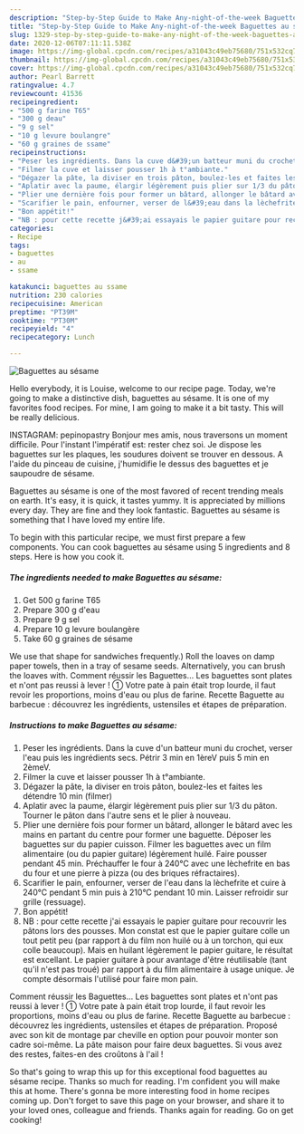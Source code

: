 ```yaml
---
description: "Step-by-Step Guide to Make Any-night-of-the-week Baguettes au sésame"
title: "Step-by-Step Guide to Make Any-night-of-the-week Baguettes au sésame"
slug: 1329-step-by-step-guide-to-make-any-night-of-the-week-baguettes-au-sesame
date: 2020-12-06T07:11:11.538Z
image: https://img-global.cpcdn.com/recipes/a31043c49eb75680/751x532cq70/baguettes-au-sesame-photo-principale-de-la-recette.jpg
thumbnail: https://img-global.cpcdn.com/recipes/a31043c49eb75680/751x532cq70/baguettes-au-sesame-photo-principale-de-la-recette.jpg
cover: https://img-global.cpcdn.com/recipes/a31043c49eb75680/751x532cq70/baguettes-au-sesame-photo-principale-de-la-recette.jpg
author: Pearl Barrett
ratingvalue: 4.7
reviewcount: 41536
recipeingredient:
- "500 g farine T65"
- "300 g deau"
- "9 g sel"
- "10 g levure boulangre"
- "60 g graines de ssame"
recipeinstructions:
- "Peser les ingrédients. Dans la cuve d&#39;un batteur muni du crochet, verser l&#39;eau puis les ingrédients secs. Pétrir 3 min en 1èreV puis 5 min en 2èmeV."
- "Filmer la cuve et laisser pousser 1h à t°ambiante."
- "Dégazer la pâte, la diviser en trois pâton, boulez-les et faites les détendre 10 min (filmer)"
- "Aplatir avec la paume, élargir légèrement puis plier sur 1/3 du pâton. Tourner le pâton dans l&#39;autre sens et le plier à nouveau."
- "Plier une dernière fois pour former un bâtard, allonger le bâtard avec les mains en partant du centre pour former une baguette. Déposer les baguettes sur du papier cuisson. Filmer les baguettes avec un film alimentaire (ou du papier guitare) légèrement huilé. Faire pousser pendant 45 min. Préchauffer le four à 240°C avec une lèchefrite en bas du four et une pierre à pizza (ou des briques réfractaires)."
- "Scarifier le pain, enfourner, verser de l&#39;eau dans la lèchefrite et cuire à 240°C pendant 5 min puis à 210°C pendant 10 min. Laisser refroidir sur grille (ressuage)."
- "Bon appétit!"
- "NB : pour cette recette j&#39;ai essayais le papier guitare pour recouvrir les pâtons lors des pousses. Mon constat est que le papier guitare colle un tout petit peu (par rapport à du film non huilé ou à un torchon, qui eux colle beaucoup). Mais en huilant légèrement le papier guitare, le résultat est excellant. Le papier guitare à pour avantage d&#39;être réutilisable (tant qu&#39;il n&#39;est pas troué) par rapport à du film alimentaire à usage unique. Je compte désormais l&#39;utilisé pour faire mon pain."
categories:
- Recipe
tags:
- baguettes
- au
- ssame

katakunci: baguettes au ssame 
nutrition: 230 calories
recipecuisine: American
preptime: "PT39M"
cooktime: "PT30M"
recipeyield: "4"
recipecategory: Lunch

---
```



![Baguettes au sésame](https://img-global.cpcdn.com/recipes/a31043c49eb75680/751x532cq70/baguettes-au-sesame-photo-principale-de-la-recette.jpg)

Hello everybody, it is Louise, welcome to our recipe page. Today, we're going to make a distinctive dish, baguettes au sésame. It is one of my favorites food recipes. For mine, I am going to make it a bit tasty. This will be really delicious.

INSTAGRAM: pepinopastry Bonjour mes amis, nous traversons un moment difficile. Pour l&#39;instant l&#39;impératif est: rester chez soi. Je dispose les baguettes sur les plaques, les soudures doivent se trouver en dessous. A l&#39;aide du pinceau de cuisine, j&#39;humidifie le dessus des baguettes et je saupoudre de sésame.

Baguettes au sésame is one of the most favored of recent trending meals on earth. It's easy, it is quick, it tastes yummy. It is appreciated by millions every day. They are fine and they look fantastic. Baguettes au sésame is something that I have loved my entire life.


To begin with this particular recipe, we must first prepare a few components. You can cook baguettes au sésame using 5 ingredients and 8 steps. Here is how you cook it.

<!--inarticleads1-->

##### The ingredients needed to make Baguettes au sésame:

1. Get 500 g farine T65
1. Prepare 300 g d&#39;eau
1. Prepare 9 g sel
1. Prepare 10 g levure boulangère
1. Take 60 g graines de sésame


We use that shape for sandwiches frequently.) Roll the loaves on damp paper towels, then in a tray of sesame seeds. Alternatively, you can brush the loaves with. Comment réussir les Baguettes… Les baguettes sont plates et n&#39;ont pas reussi à lever ! ① Votre pate à pain était trop lourde, il faut revoir les proportions, moins d&#39;eau ou plus de farine. Recette Baguette au barbecue : découvrez les ingrédients, ustensiles et étapes de préparation. 

<!--inarticleads2-->

##### Instructions to make Baguettes au sésame:

1. Peser les ingrédients. Dans la cuve d&#39;un batteur muni du crochet, verser l&#39;eau puis les ingrédients secs. Pétrir 3 min en 1èreV puis 5 min en 2èmeV.
1. Filmer la cuve et laisser pousser 1h à t°ambiante.
1. Dégazer la pâte, la diviser en trois pâton, boulez-les et faites les détendre 10 min (filmer)
1. Aplatir avec la paume, élargir légèrement puis plier sur 1/3 du pâton. Tourner le pâton dans l&#39;autre sens et le plier à nouveau.
1. Plier une dernière fois pour former un bâtard, allonger le bâtard avec les mains en partant du centre pour former une baguette. Déposer les baguettes sur du papier cuisson. Filmer les baguettes avec un film alimentaire (ou du papier guitare) légèrement huilé. Faire pousser pendant 45 min. Préchauffer le four à 240°C avec une lèchefrite en bas du four et une pierre à pizza (ou des briques réfractaires).
1. Scarifier le pain, enfourner, verser de l&#39;eau dans la lèchefrite et cuire à 240°C pendant 5 min puis à 210°C pendant 10 min. Laisser refroidir sur grille (ressuage).
1. Bon appétit!
1. NB : pour cette recette j&#39;ai essayais le papier guitare pour recouvrir les pâtons lors des pousses. Mon constat est que le papier guitare colle un tout petit peu (par rapport à du film non huilé ou à un torchon, qui eux colle beaucoup). Mais en huilant légèrement le papier guitare, le résultat est excellant. Le papier guitare à pour avantage d&#39;être réutilisable (tant qu&#39;il n&#39;est pas troué) par rapport à du film alimentaire à usage unique. Je compte désormais l&#39;utilisé pour faire mon pain.


Comment réussir les Baguettes… Les baguettes sont plates et n&#39;ont pas reussi à lever ! ① Votre pate à pain était trop lourde, il faut revoir les proportions, moins d&#39;eau ou plus de farine. Recette Baguette au barbecue : découvrez les ingrédients, ustensiles et étapes de préparation. Proposé avec son kit de montage par cheville en option pour pouvoir monter son cadre soi-même. La pâte maison pour faire deux baguettes. Si vous avez des restes, faites-en des croûtons à l&#39;ail ! 

So that's going to wrap this up for this exceptional food baguettes au sésame recipe. Thanks so much for reading. I'm confident you will make this at home. There's gonna be more interesting food in home recipes coming up. Don't forget to save this page on your browser, and share it to your loved ones, colleague and friends. Thanks again for reading. Go on get cooking!
